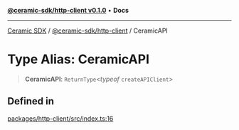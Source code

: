 [**@ceramic-sdk/http-client v0.1.0**](../README.md) • **Docs**

***

[Ceramic SDK](../../../README.md) / [@ceramic-sdk/http-client](../README.md) / CeramicAPI

# Type Alias: CeramicAPI

> **CeramicAPI**: `ReturnType`\<*typeof* `createAPIClient`\>

## Defined in

[packages/http-client/src/index.ts:16](https://github.com/ceramicstudio/ceramic-sdk/blob/2df74ee449b4c48a3a1f531066c64854fe2dc5dd/packages/http-client/src/index.ts#L16)
